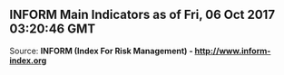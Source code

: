 ## INFORM Main Indicators as of Fri, 06 Oct 2017 03:20:46 GMT

Source: **INFORM (Index For Risk Management) - http://www.inform-index.org**